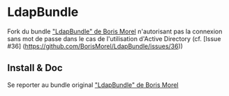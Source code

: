 # LdapBundle

Fork du bundle ["LdapBundle" de Boris Morel](https://github.com/BorisMorel/LdapBundle) n'autorisant pas la connexion sans mot de passe dans le cas de l'utilisation d'Active Directory (cf. [Issue #36] (https://github.com/BorisMorel/LdapBundle/issues/36))

## Install & Doc

Se reporter au bundle original ["LdapBundle" de Boris Morel](https://github.com/BorisMorel/LdapBundle)